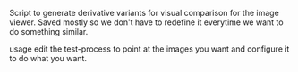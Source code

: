 Script to generate derivative variants for visual comparison for the image viewer.  Saved mostly so we don't have to
redefine it everytime we want to do something similar.

usage edit the test-process to point at the images you want and configure it to do what you want. 
